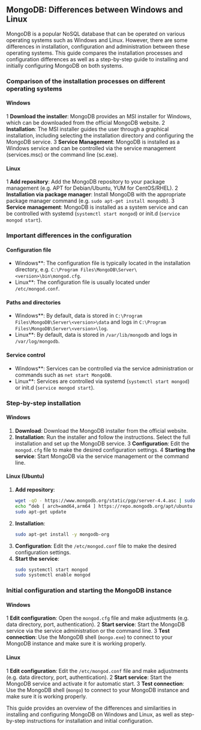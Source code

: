 
## MongoDB: Differences between Windows and Linux

MongoDB is a popular NoSQL database that can be operated on various operating systems such as Windows and Linux. However, there are some differences in installation, configuration and administration between these operating systems. This guide compares the installation processes and configuration differences as well as a step-by-step guide to installing and initially configuring MongoDB on both systems.

### Comparison of the installation processes on different operating systems

#### Windows

1 **Download the installer**: MongoDB provides an MSI installer for Windows, which can be downloaded from the official MongoDB website.
2 **Installation**: The MSI installer guides the user through a graphical installation, including selecting the installation directory and configuring the MongoDB service.
3 **Service Management**: MongoDB is installed as a Windows service and can be controlled via the service management (services.msc) or the command line (sc.exe).

#### Linux

1 **Add repository**: Add the MongoDB repository to your package management (e.g. APT for Debian/Ubuntu, YUM for CentOS/RHEL).
2 **Installation via package manager**: Install MongoDB with the appropriate package manager command (e.g. `sudo apt-get install mongodb`).
3 **Service management**: MongoDB is installed as a system service and can be controlled with systemd (`systemctl start mongod`) or init.d (`service mongod start`).

### Important differences in the configuration

#### Configuration file

-  Windows**: The configuration file is typically located in the installation directory, e.g. `C:\Program Files\MongoDB\Server\<version>\bin\mongod.cfg`.
-  Linux**: The configuration file is usually located under `/etc/mongod.conf`.

#### Paths and directories

-  Windows**: By default, data is stored in `C:\Program Files\MongoDB\Server\<version>\data` and logs in `C:\Program Files\MongoDB\Server\<version>\log`.
-  Linux**: By default, data is stored in `/var/lib/mongodb` and logs in `/var/log/mongodb`.

#### Service control

-  Windows**: Services can be controlled via the service administration or commands such as `net start MongoDB`.
-  Linux**: Services are controlled via systemd (`systemctl start mongod`) or init.d (`service mongod start`).

### Step-by-step installation

#### Windows

1. **Download**: Download the MongoDB installer from the official website.
2. **Installation**: Run the installer and follow the instructions. Select the full installation and set up the MongoDB service.
3 **Configuration**: Edit the `mongod.cfg` file to make the desired configuration settings.
4 **Starting the service**: Start MongoDB via the service management or the command line.

#### Linux (Ubuntu)

1. **Add repository**:
    ```sh
    wget -qO - https://www.mongodb.org/static/pgp/server-4.4.asc | sudo apt-key add -
    echo “deb [ arch=amd64,arm64 ] https://repo.mongodb.org/apt/ubuntu bionic/mongodb-org/4.4 multiverse” | sudo tee /etc/apt/sources.list.d/mongodb-org-4.4.list
    sudo apt-get update
    ```
2. **Installation**:
    ```sh
    sudo apt-get install -y mongodb-org
    ```
3. **Configuration**: Edit the `/etc/mongod.conf` file to make the desired configuration settings.
4. **Start the service**:
    ```sh
    sudo systemctl start mongod
    sudo systemctl enable mongod
    ```

### Initial configuration and starting the MongoDB instance

#### Windows

1 **Edit configuration**: Open the `mongod.cfg` file and make adjustments (e.g. data directory, port, authentication).
2 **Start service**: Start the MongoDB service via the service administration or the command line.
3 **Test connection**: Use the MongoDB shell (`mongo.exe`) to connect to your MongoDB instance and make sure it is working properly.

#### Linux

1 **Edit configuration**: Edit the `/etc/mongod.conf` file and make adjustments (e.g. data directory, port, authentication).
2 **Start service**: Start the MongoDB service and activate it for automatic start.
3 **Test connection**: Use the MongoDB shell (`mongo`) to connect to your MongoDB instance and make sure it is working properly.

This guide provides an overview of the differences and similarities in installing and configuring MongoDB on Windows and Linux, as well as step-by-step instructions for installation and initial configuration.


